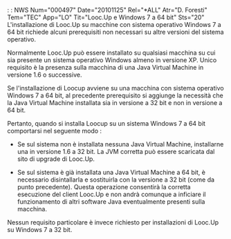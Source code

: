  :  : NWS Num="000497" Date="20101125" Rel="\*ALL" Atr="D. Foresti" Tem="TEC" App="LO" Tit="Looc.Up e Windows 7 a 64 bit" Sts="20"
L'installazione di Looc.Up su macchine con sistema operativo Windows 7 a 64 bit richiede alcuni prerequisiti non necessari su altre versioni del sistema operativo.

Normalmente Looc.Up può essere installato su qualsiasi macchina su cui sia presente un sistema operativo Windows almeno in versione XP. Unico requisito è la presenza sulla macchina di una Java Virtual Machine in versione 1.6 o successive.

Se l'installazione di Loocup avviene su una macchina con sistema operativo Windows 7 a 64 bit, al precedente prerequisito si aggiunge la necessità che la Java Virtual Machine installata sia in versione a 32 bit e non in versione a 64 bit.

Pertanto, quando si installa Loocup su un sistema Windows 7 a 64 bit comportarsi nel seguente modo : 

- Se sul sistema non è installata nessuna Java Virtual Machine, installarne una in versione 1.6 a 32
bit. La JVM corretta può essere scaricata dal sito di upgrade di Looc.Up.

- Se sul sistema è già installata una Java Virtual Machine a 64 bit, è necessario disintallarla e
sostituirla con la versione a 32 bit (come da punto precedente). Questa operazione consentirà la corretta esecuzione del client Looc.Up e non andrà comunque a inficiare il funzionamento di altri software Java eventualmente presenti sulla macchina.

Nessun requisito particolare è invece richiesto per installazioni di Looc.Up su Windows 7 a 32 bit.
